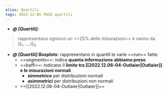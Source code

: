 ```yaml
---
alias: Quartili
tags: 2022-12-05 PASD quartili
---
```


- ***@ [Quartili]:***
> rappresentano ogniuno un ==25% delle misurazioni== e vanno da $Q_1,...,Q_3$ 

<!--ID: 1670251133305-->


- ***@ [Quartili] Boxplots:***
	rappresentano in quartili le varie ==run== fatte:
	- ==segmento==: indica **quanta informazione abbiamo preso**
	- ==baffi==: indicano il **limite tra [[2022.12.06-04-Outlaier|Outlaier]] e le misurazioni normali**
		- **simmetrico** per distribuzioni normali
		- **asimmetrici** per distribuzioni non normali
	- ==[[2022.12.06-04-Outlaier|Outlaier]]==

<!--ID: 1670251662996-->

